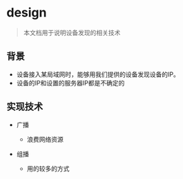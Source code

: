 # design
>本文档用于说明设备发现的相关技术

## 背景
- 设备接入某局域网时，能够用我们提供的设备发现设备的IP。
- 设备的IP和设置的服务器IP都是不确定的


## 实现技术
- 广播
  - 浪费网络资源

- 组播
  - 用的较多的方式
